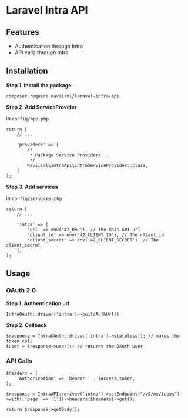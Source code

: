 # Laravel Intra API

## Features

- Authentication through Intra
- API calls through Intra

## Installation

**Step 1. Install the package**

```
composer require naviisml/laravel-intra-api
```

**Step 2. Add ServiceProvider**

in `config/app.php`
```
return [
	// ...

	'providers' => [
        /*
         * Package Service Providers...
         */
		Naviisml\IntraApi\IntraServiceProvider::class,
	]
];
```

**Step 3. Add services**

in `config/services.php`
```
return [
	// ...

    'intra' => [
		'url' => env('42_URL'), // The main API url
        'client_id' => env('42_CLIENT_ID'), // The client_id
        'client_secret' => env('42_CLIENT_SECRET'), // The client_secret
    ],
];
```

## Usage

### OAuth 2.0

**Step 1. Authentication url**

```
IntraOAuth::driver('intra')->buildAuthUrl()
```

**Step 2. Callback**

```
$response = IntraOAuth::driver('intra')->stateless(); // makes the token call
$user = $response->user(); // returns the OAuth user
```

### API Calls

```
$headers = [
	'Authorization' => 'Bearer ' . $access_token,
];

$response = IntraAPI::driver('intra')->setEndpoint("/v2/me/teams")->with(['page' => '1'])->headers($headers)->get();

return $response->getBody();
```